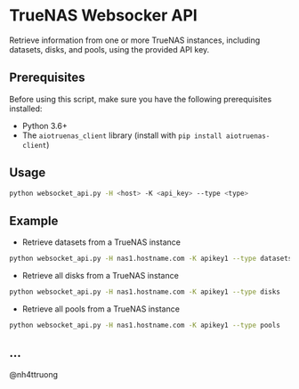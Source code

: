 # TrueNAS Websocker API

Retrieve information from one or more TrueNAS instances, including datasets, disks, and pools, using the provided API key.

## Prerequisites

Before using this script, make sure you have the following prerequisites installed:

- Python 3.6+
- The `aiotruenas_client` library (install with `pip install aiotruenas-client`)

## Usage

```bash
python websocket_api.py -H <host> -K <api_key> --type <type>
```

## Example
- Retrieve datasets from a TrueNAS instance
```bash
python websocket_api.py -H nas1.hostname.com -K apikey1 --type datasets
```

- Retrieve all disks from a TrueNAS instance
```bash
python websocket_api.py -H nas1.hostname.com -K apikey1 --type disks
```

- Retrieve all pools from a TrueNAS instance
```bash
python websocket_api.py -H nas1.hostname.com -K apikey1 --type pools
```

## ...
@nh4ttruong
